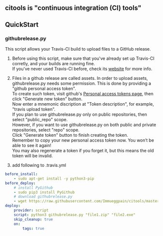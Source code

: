## citools is "continuous integration (CI) tools"

## QuickStart

### githubrelease.py
This script allows your Travis-CI build to upload files to a GitHub release.

1. Before using this script, make sure that you've already set up Travis-CI corretly, and your builds are running fine.  
If you've never used Travis-CI before, check its [website](https://docs.travis-ci.com/) for more info.

1. Files in a github release are called assets. In order to upload assets, githubrelease.py needs some permission. This is done by providing a "github personal access token".  
To create such token, visit github's [Personal access tokens page](https://github.com/settings/tokens), then click "Generate new token" button.  
Now enter a mnemonic discription at "Token description", for example, "travis upload token".  
If you plan to use githubrelease.py only on public repositories, then select "public_repo" scope.  
However, if you want to use githubrelease.py on both public and private repositories, select "repo" scope.  
Click "Generate token" button to finish creating the token.  
Remember to copy your new personal access token now. You won’t be able to see it again!  
You may also regenerate a token if you forget it, but this means the old token will be invalid.

1. add following to .travis.yml

```yaml
before_install:
    - sudo apt-get install -y python3-pip
before_deploy:
    # install PyGithub
    - sudo pip3 install PyGithub
    # download githubrelease.py
    - wget https://raw.githubusercontent.com/Immueggpain/citools/master/githubrelease.py
deploy:
    provider: script
    script: python3 githubrelease.py "file1.zip" "file2.exe"
    skip_cleanup: true
    on:
        tags: true
```
